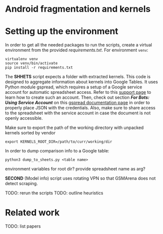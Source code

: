 # Android fragmentation and kernels
# Setting up the environment

In order to get all the needed packages to run the scripts, create a virtual environment from the provided _requirements.txt_.
For environment `venv`:
```
virtualenv venv
source venv/bin/activate 
pip install -r requirements.txt
```

The **SHHETS** script expects a folder with extracted kernels.
This code is designed to aggregate information about kernels into Google Tables. It uses Python module gspread, which requires a setup of a Google service account for automatic spreadsheet access. 
Refer to this [support page](https://support.google.com/a/answer/7378726?hl=en) to learn how to create such an account.
Then, check out section ***For Bots: Using Service Account*** on this [gspread documentation page](https://docs.gspread.org/en/v6.1.3/oauth2.html#for-bots-using-service-account) in order to properly place JSON with the credentials. Also, make sure to share access to the spreadsheet with the service account in case the document is not openly accessible. 

Make sure to export the path of the working directory with unpacked kernels sorted by vendor 
```
export KERNELS_ROOT_DIR=/path/to/curr/working/dir
```

In order to dump comparison info to a Google table:
```
python3 dump_to_sheets.py <table name>
```

environment variables for root dir? provide spreadsheet name as arg?

**SECOND** (Model info) script uses rotating VPN so that GSMArena does not detect scraping. 


TODO: rerun the scripts
TODO: outline heuristics
# Related work 
TODO: list papers